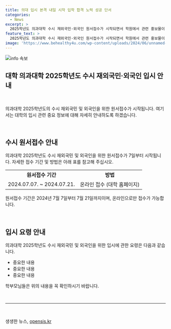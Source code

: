 ```yaml
---
title: 의대 입시 본격 내일 시작 입학 합격 노력 성공 단서
categories:
  - News
excerpt: >
  2025학년도 의과대학 수시 재외국민·외국인 원서접수가 시작되면서 학원에서 관련 홍보물이 눈에 띈다. 대학 입시에 관심이 있는 학생들에게 주목받는 소식.
feature_text: >
  2025학년도 의과대학 수시 재외국민·외국인 원서접수가 시작되면서 학원에서 관련 홍보물이 눈에 띈다. 대학 입시에 관심이 있는 학생들에게 주목받는 소식.
image: 'https://www.behealthy4u.com/wp-content/uploads/2024/06/unnamed-file.png'
---
```


<p><img src="https://www.behealthy4u.com/wp-content/uploads/2024/06/unnamed-file.png" alt="info 속보" /></p>

<h2 data-ke-size="size26">대학 의과대학 2025학년도 수시 재외국민·외국인 입시 안내</h2>

<p data-ke-size="size16">&nbsp;</p>

<p>의과대학 2025학년도의 수시 재외국민 및 외국인을 위한 원서접수가 시작됩니다. 여기서는 대학의 입시 관련 중요 정보에 대해 자세히 안내하도록 하겠습니다.</p>

<p data-ke-size="size16">&nbsp;</p>

<h2 data-ke-size="size21">수시 원서접수 안내</h2>

<p data-ke-size="size16">의과대학 2025학년도 수시 재외국민 및 외국인을 위한 원서접수가 7일부터 시작됩니다. 자세한 접수 기간 및 방법은 아래 표를 참고해 주십시오.</p>

<table>
    <tr>
        <td style="text-align: center; height: 17px;"><b>원서접수 기간</b></td>
        <td style="text-align: center; height: 17px;"><b>방법</b></td>
    </tr>
    <tr>
        <td style="text-align: center; height: 17px;">2024.07.07. ~ 2024.07.21.</td>
        <td style="text-align: center; height: 17px;">온라인 접수 (대학 홈페이지)</td>
    </tr>
</table>

<p data-ke-size="size16">원서접수 기간은 2024년 7월 7일부터 7월 21일까지이며, 온라인으로만 접수가 가능합니다.</p>

<p data-ke-size="size16">&nbsp;</p>

<h2 data-ke-size="size21">입시 요령 안내</h2>

<p data-ke-size="size16">의과대학 2025학년도 수시 재외국민 및 외국인을 위한 입시에 관한 요령은 다음과 같습니다.</p>

<ul>
    <li>중요한 내용</li>
    <li>중요한 내용</li>
    <li>중요한 내용</li>
</ul>

<p data-ke-size="size16">학부모님들은 위의 내용을 꼭 확인하시기 바랍니다.</p>

<p data-ke-size="size16">&nbsp;</p>

<hr>

<p data-ke-size="size16">&nbsp;</p>
생생한 뉴스, <a href="https://opensis.kr" rel="dofollow">opensis.kr</a>


